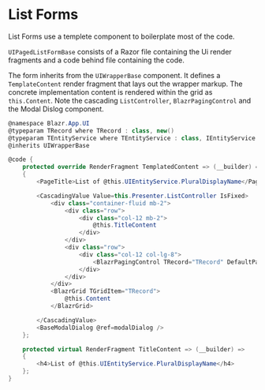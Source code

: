 # List Forms

List Forms use a templete component to boilerplate most of the code.

`UIPagedListFormBase` consists of a Razor file containing the Ui render fragments and a code behind file containing the code.

The form inherits from the `UIWrapperBase` component.  It defines a `TemplateContent` render fragment that lays out the wrapper markup.  The concrete implementation content is rendered within the grid as `this.Content`.  Note the cascading `ListController`, `BlazrPagingControl` and the Modal Dislog component.  

```csharp
@namespace Blazr.App.UI
@typeparam TRecord where TRecord : class, new()
@typeparam TEntityService where TEntityService : class, IEntityService
@inherits UIWrapperBase

@code {
    protected override RenderFragment TemplatedContent => (__builder) =>
    {
        <PageTitle>List of @this.UIEntityService.PluralDisplayName</PageTitle>

        <CascadingValue Value=this.Presenter.ListController IsFixed>
            <div class="container-fluid mb-2">
                <div class="row">
                    <div class="col-12 mb-2">
                        @this.TitleContent
                    </div>
                </div>
                <div class="row">
                    <div class="col-12 col-lg-8">
                        <BlazrPagingControl TRecord="TRecord" DefaultPageSize="20" />
                    </div>
                </div>
            </div>
            <BlazrGrid TGridItem="TRecord">
                @this.Content
            </BlazrGrid>

        </CascadingValue>
        <BaseModalDialog @ref=modalDialog />
    };

    protected virtual RenderFragment TitleContent => (__builder) =>
    {
        <h4>List of @this.UIEntityService.PluralDisplayName</h4>
    };
}
```

